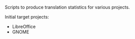 Scripts to produce translation statistics for various projects.

Initial target projects:
* LibreOffice
* GNOME
